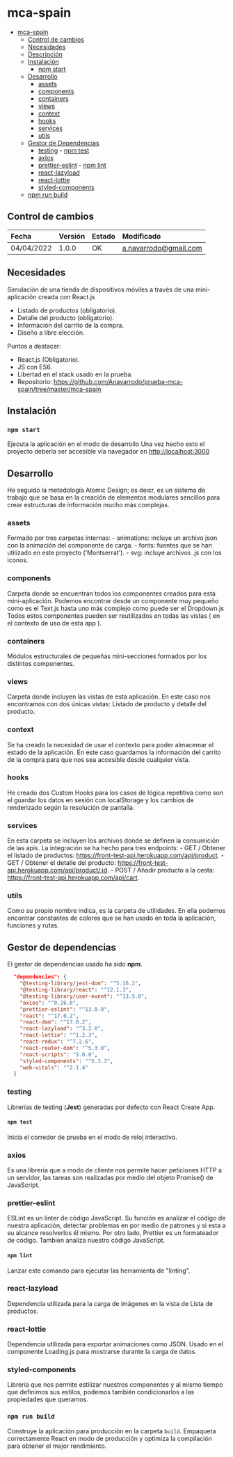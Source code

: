 # mca-spain

- [mca-spain](#mca-spain)
  - [Control de cambios](#control-de-cambios)
  - [Necesidades](#necesidades)
  - [Descripción](#descripción)
  - [Instalación](#instalación)
    - [npm start](#npm-start)
  - [Desarrollo](#desarrollo)
    - [assets](#assets)
    - [components](#components)
    - [containers](#containers)
    - [views](#views)
    - [context](#context)
    - [hooks](#hooks)
    - [services](#services)
    - [utils](#utils)
  - [Gestor de Dependencias](#gestor-de-dependencias)
    - [testing](#testing)
          - [npm test](#npm-test)
    - [axios](#axios)
    - [prettier-eslint](#prettier-eslint)
          - [npm lint](#npm-lint)
    - [react-lazyload](#react-lazyload)
    - [react-lottie](#react-lottie)
    - [styled-components](#styled-components)
  - [npm run build](#npm-run-build)

## Control de cambios

| Fecha      | Versión | Estado | Modificado               |
| :--------- | :------ | :----- | :----------------------- |
| 04/04/2022 | 1.0.0   | OK     | a.navarrodo@gmail.com |

## Necesidades

Simulación de una tienda de dispositivos móviles a través de una mini-aplicación creada con React.js

- Listado de productos (obligatorio).
- Detalle del producto (obligatorio).
- Información del carrito de la compra.
- Diseño a libre elección.

Puntos a destacar:

- React.js (Obligatorio).
- JS con ES6.
- Libertad en el stack usado en la prueba.
- Repositorio: <https://github.com/Anavarrodo/prueba-mca-spain/tree/master/mca-spain>

## Instalación

### `npm start`

Ejecuta la aplicación en el modo de desarrollo
Una vez hecho esto el proyecto debería ser accesible vía navegador en [http://localhost:3000](http://localhost:3000)

## Desarrollo

He seguido la metodología Atomic Design; es deicr, es un sistema de trabajo que se basa en la creación de elementos modulares sencillos para crear estructuras de información mucho más complejas.

### assets

Formado por tres carpetas internas:
    - animations: incluye un archivo json con la animación del componente de carga.
    - fonts: fuentes que se han utilizado en este proyecto ('Montserrat').
    - svg: incluye archivos .js con los iconos.

### components

Carpeta donde se encuentran todos los componentes creados para esta mini-aplicación. Podemos encontrar desde un componente muy pequeño como es el Text.js hasta uno más complejo como puede ser el Dropdown.js
Todos estos componentes pueden ser reutilizados en todas las vistas ( en el contexto de uso de esta app ).

### containers

Módulos estructurales de pequeñas mini-secciones formados por los distintos componentes.

### views

Carpeta donde incluyen las vistas de esta aplicación.
En este caso nos encontramos con dos únicas vistas: Listado de producto y detalle del producto.

### context

Se ha creado la necesidad de usar el contexto para poder almacemar el estado de la aplicación.
En este caso guardamos la información del carrito de la compra para que nos sea accesible desde cualquier vista.

### hooks

He creado dos Custom Hooks para los casos de lógica repetitiva como son el guardar los datos en sesión con localStorage y los cambios de renderizado según la resolución de pantalla.

### services

En esta carpeta se incluyen los archivos donde se definen la consumición de las apis.
La integración se ha hecho para tres endpoints:
    - GET / Obtener el listado de productos: <https://front-test-api.herokuapp.com/api/product>.
    - GET / Obtener el detalle del producto: <https://front-test-api.herokuapp.com/api/product/:id>.
    - POST / Añadir producto a la cesta: <https://front-test-api.herokuapp.com/api/cart>.

### utils

Como su propio nombre indica, es la carpeta de utilidades. En ella podemos encontrar constantes de colores que se han usado en toda la aplicación, funciones y rutas.

## Gestor de dependencias

El gestor de dependencias usado ha sido **npm**.

```` json
  "dependencies": {
    "@testing-library/jest-dom": "^5.16.2",
    "@testing-library/react": "^12.1.3",
    "@testing-library/user-event": "^13.5.0",
    "axios": "^0.26.0",
    "prettier-eslint": "^13.0.0",
    "react": "^17.0.2",
    "react-dom": "^17.0.2",
    "react-lazyload": "^3.2.0",
    "react-lottie": "^1.2.3",
    "react-redux": "^7.2.6",
    "react-router-dom": "^5.3.0",
    "react-scripts": "5.0.0",
    "styled-components": "^5.3.3",
    "web-vitals": "^2.1.4"
  }
````

### testing

Librerías de testing (**Jest**) generadas por defecto con React Create App.

#### `npm test`

Inicia el corredor de prueba en el modo de reloj interactivo.

### axios

Es una librería que a modo de cliente nos permite hacer peticiones HTTP a un servidor, las tareas son realizadas por medio del objeto Promise() de JavaScript.

### prettier-eslint

ESLint es un linter de código JavaScript. Su función es analizar el código de nuestra aplicación, detectar problemas en por medio de patrones y si esta a su alcance resolverlos él mismo. Por otro lado, Prettier es un formateador de código. Tambien analiza nuestro código JavaScript.

#### `npm lint`

Lanzar este comando para ejecutar las herramienta de "linting".

### react-lazyload

Dependencia utilizada para la carga de imágenes en la vista de Lista de productos.

### react-lottie

Dependencia utilizada para exportar animaciones como JSON. Usado en el componente Loading.js para mostrarse durante la carga de datos.

### styled-components

Librería que nos permite estilizar nuestros componentes y al mismo tiempo que definimos sus estilos, podemos también condicionarlos a las propiedades que queramos.

### `npm run build`

Construye la aplicación para producción en la carpeta `build`.
Empaqueta correctamente React en modo de producción y optimiza la compilación para obtener el mejor rendimiento.
